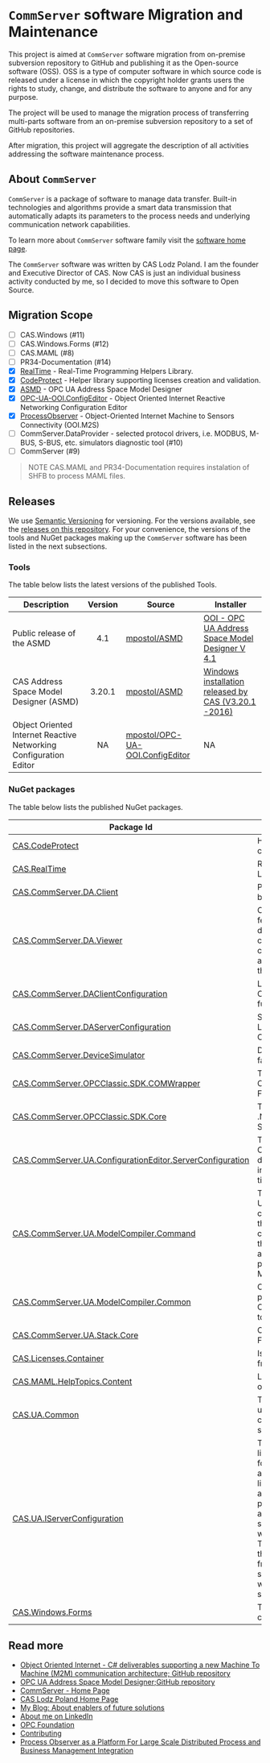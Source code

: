 # `CommServer` software Migration and Maintenance

This project is aimed at `CommServer` software migration from on-premise subversion repository to GitHub and publishing it as the Open-source software (OSS). OSS is a type of computer software in which source code is released under a license in which the copyright holder grants users the rights to study, change, and distribute the software to anyone and for any purpose.

The project will be used to manage the migration process of transferring multi-parts software from an on-premise subversion repository to a set of GitHub repositories.

After migration, this project will aggregate the description of all activities addressing the software maintenance process.

## About `CommServer`

`CommServer` is a package of software to manage data transfer. Built-in technologies and algorithms provide a smart data transmission that automatically adapts its parameters to the process needs and underlying communication network capabilities.

To learn more about `CommServer` software family visit the [software home page][comsvr].

The `CommServer` software was written by CAS Lodz Poland. I am the founder and Executive Director of CAS. Now CAS is just an individual business activity conducted by me, so I decided to move this software to Open Source.

## Migration Scope

- [ ] CAS.Windows (#11)
- [ ] CAS.Windows.Forms (#12)
- [ ] CAS.MAML (#8)
- [ ] PR34-Documentation (#14) 
- [x] [RealTime][RealTime] - Real-Time Programming Helpers Library.
- [x] [CodeProtect][CodeProtect] - Helper library supporting licenses creation and validation.
- [x] [ASMD][ASMD] - OPC UA Address Space Model Designer
- [x] [OPC-UA-OOI.ConfigEditor][OPC-UA-OOI.ConfigEditor] - Object Oriented Internet Reactive Networking Configuration Editor
- [x] [ProcessObserver][PO] - Object-Oriented Internet Machine to Sensors Connectivity (OOI.M2S)
- [ ] CommServer.DataProvider - selected protocol drivers, i.e. MODBUS, M-BUS, S-BUS, etc. simulators
 diagnostic tool (#10)
- [ ] CommServer (#9)

> NOTE CAS.MAML and PR34-Documentation requires instalation of SHFB to process MAML files.

## Releases

We use [Semantic Versioning](http://semver.org/) for versioning. For the versions available, see the [releases on this repository](https://github.com/commsvr-com/migration2os/releases). For your convenience, the versions of the tools and NuGet packages making up the `CommServer` software has been listed in the next subsections.

### Tools

The table below lists the latest versions of the published Tools.

| Description | Version |Source|Installer|
|-------------|:-------:|------|------------|
| Public release of the ASMD | 4.1 | [mpostol/ASMD][ASMD] | [OOI - OPC UA Address Space Model Designer V 4.1](https://github.com/mpostol/ASMD/releases/tag/4.1.0) |
CAS Address Space Model Designer (ASMD) |3.20.1|[mpostol/ASMD][ASMD]|[Windows installation released by CAS (V3.20.1 -2016)](http://www.commsvr.com/COInstal/UAModelDesignerPro/setup.exe)
Object Oriented Internet Reactive Networking Configuration Editor| NA |[mpostol/OPC-UA-OOI.ConfigEditor][ConfigEditor] | NA

### NuGet packages

The table below lists the published NuGet packages.

| Package Id  | Description | Source |
|-------------|-------------|:------:|
[CAS.CodeProtect](https://www.nuget.org/packages/CAS.CodeProtect/) |Helper library supporting licenses creation and validation.| [mpostol/CodeProtect](https://github.com/mpostol/CodeProtect)
[CAS.RealTime][asmdn]|Real-Time Programming Helpers Library. |[mpostol/RealTime](https://github.com/mpostol/RealTime)
[CAS.CommServer.DA.Client][asmdn] | Provides set of assemblies that may be used by the OPC DA Clients. | NA|
[CAS.CommServer.DA.Viewer][asmdn]|CommServer OPC Viewer is a full featured OPC client designed to help during installation, testing, and configuration of OPC Data Access compliant servers. This tool is available as standalone or included in the other software packages.|NA
[CAS.CommServer.DAClientConfiguration][asmdn]|Library supporting OPC Classic Configuration management functions.|NA
[CAS.CommServer.DAServerConfiguration][asmdn]|Server Configuration Management Library provides CAS.NetworkConfigLib namespace.|NA
[CAS.CommServer.DeviceSimulator][asmdn]|Device Simulator for CommServer family.|NA
[CAS.CommServer.OPCClassic.SDK.COMWrapper][asmdn]|The COM Wrapper library for OPC Classic .NET API based on OPC Foundation SDK 2.01.106.|NA
[CAS.CommServer.OPCClassic.SDK.Core][asmdn]|The Core library for OPC Classic .NET API based on OPC Foundation SDK 2.01.106.|NA
[CAS.CommServer.UA.ConfigurationEditor.ServerConfiguration][asmdn]|This plug-in is used to configure the CAS OPC UA CommServer and define bindings of the model instance nodes with the actual real-time process data source.|NA
[CAS.CommServer.UA.ModelCompiler.Command][asmdn]|The Model Compiler generates UANodeSet, C# and ANSI C source code from XML files which include the UA Services, data-types, error codes, etc.; and numerous CSV files that contain NodeIds, error codes, and attributes etc. To be used as a plug-in by the CAS Address Space Model Designer.|NA
[CAS.CommServer.UA.ModelCompiler.Common][asmdn]|OPC UA ModelCompiler common part separated form the CAS.CommServer.UA.ModelCompiler to provide the standard model.|NA
[CAS.CommServer.UA.Stack.Core][asmdn]|OPC UA Stack provided by OPC Foundation and refactored by CAS.|NA
[CAS.Licenses.Container][asmdn]|Is deprecated and will be removed from the dependence's chain|NA
[CAS.MAML.HelpTopics.Content][asmdn]|Library containing schema definition of the all topics xml file.|NA
[CAS.UA.Common][asmdn]|The library contains a shared helpers used to process OPC UA data. It contains Types definition and serialization classes.|NA
[CAS.UA.IServerConfiguration](https://www.nuget.org/packages/CAS.UA.IServerConfiguration/)|The CAS.UA.IServerConfiguration library contains a shared interfaces for server configuration which UA applications can reference.The library provides an abstraction over any OPC UA server configuration plug-in. Using the library allows an application to indirectly access the server configuration attributes without relying on hard references. The hope is that using this library, third-party applications and frameworks can begin to leverage server configuration management without tying themselves down to a specific implementation.|[mpostol/OPC-UA-OOI](https://github.com/mpostol/OPC-UA-OOI)
[CAS.Windows.Forms][asmdn]|The library contains Windows.Forms controls.|NA

## Read more

- [Object Oriented Internet - C# deliverables supporting a new Machine To Machine (M2M) communication architecture; GitHub repository][OOI]
- [OPC UA Address Space Model Designer;GitHub repository](ASMD)
- [CommServer - Home Page][comsvr]
- [CAS Lodz Poland Home Page][CAS]
- [My Blog: About enablers of future solutions](http://wwww.mpostol.wordpress.com/)
- [About me on LinkedIn](https://pl.linkedin.com/in/mpostol)
- [OPC Foundation](https://opcfoundation.org/)
- [Contributing](https://github.com/commsvr-com/migration2os/blob/master/CONTRIBUTING.md)
- [Process Observer as a Platform For Large Scale Distributed Process and Business Management Integration][POCommSvr]

[CodeProtect]: https://github.com/mpostol/CodeProtect
[ConfigEditor]: https://github.com/mpostol/OPC-UA-OOI.ConfigEditor
[CAS]:http://www.cas.eu/
[comsvr]:http://www.commsvr.com/
[asmdn]:https://github.com/mpostol/ASMD/tree/master/_nugets
[OOI]:https://github.com/mpostol/OPC-UA-OOI
[ASMD]:https://github.com/mpostol/ASMD
[PO]:https://github.com/mpostol/ProcessObserver
[POCommSvr]:http://www.commsvr.com/DownloadCenter/Publications/IdeaofProcessObserver.aspx
[OPC-UA-OOI.ConfigEditor]:https://github.com/mpostol/OPC-UA-OOI.ConfigEditor
[RealTime]: https://github.com/mpostol/RealTime

<?-

## Content

### Architecture

The repository workspace are organized as it is illustrated in the Figure below.

TBD

## How to Contribute

TBD

-->
